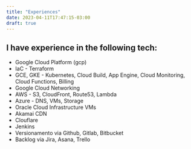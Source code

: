 ```yaml
---
title: "Experiences"
date: 2023-04-11T17:47:15-03:00
draft: true
---
```

## I have experience in the following tech:
- Google Cloud Platform (gcp)
- IaC - Terraform
- GCE, GKE - Kubernetes, Cloud Build, App Engine, Cloud Monitoring, Cloud Functions, Billing
- Google Cloud Networking
- AWS - S3, CloudFront, Route53, Lambda
- Azure - DNS, VMs, Storage
- Oracle Cloud Infrastructure VMs
- Akamai CDN
- Clouflare
- Jenkins
- Versionamento via Github, Gitlab, Bitbucket
- Backlog via Jira, Asana, Trello
